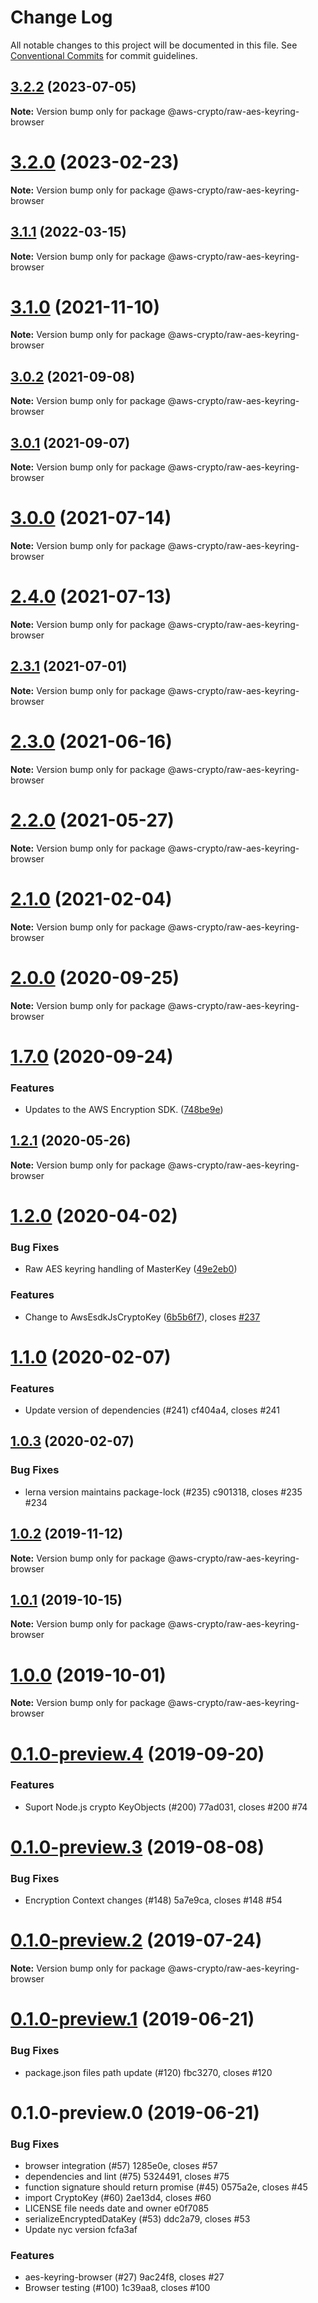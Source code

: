 # Change Log

All notable changes to this project will be documented in this file.
See [Conventional Commits](https://conventionalcommits.org) for commit guidelines.

## [3.2.2](https://github.com/aws/aws-encryption-sdk-javascript/compare/v3.2.1...v3.2.2) (2023-07-05)

**Note:** Version bump only for package @aws-crypto/raw-aes-keyring-browser

# [3.2.0](https://github.com/aws/aws-encryption-sdk-javascript/compare/v3.1.1...v3.2.0) (2023-02-23)

**Note:** Version bump only for package @aws-crypto/raw-aes-keyring-browser

## [3.1.1](https://github.com/aws/aws-encryption-sdk-javascript/compare/v3.1.0...v3.1.1) (2022-03-15)

**Note:** Version bump only for package @aws-crypto/raw-aes-keyring-browser

# [3.1.0](https://github.com/aws/aws-encryption-sdk-javascript/compare/v3.0.3...v3.1.0) (2021-11-10)

**Note:** Version bump only for package @aws-crypto/raw-aes-keyring-browser

## [3.0.2](https://github.com/aws/aws-encryption-sdk-javascript/compare/v3.0.0...v3.0.2) (2021-09-08)

**Note:** Version bump only for package @aws-crypto/raw-aes-keyring-browser

## [3.0.1](https://github.com/aws/aws-encryption-sdk-javascript/compare/v3.0.0...v3.0.1) (2021-09-07)

**Note:** Version bump only for package @aws-crypto/raw-aes-keyring-browser

# [3.0.0](https://github.com/aws/aws-encryption-sdk-javascript/compare/v2.4.0...v3.0.0) (2021-07-14)

**Note:** Version bump only for package @aws-crypto/raw-aes-keyring-browser

# [2.4.0](https://github.com/aws/aws-encryption-sdk-javascript/compare/v2.3.1...v2.4.0) (2021-07-13)

**Note:** Version bump only for package @aws-crypto/raw-aes-keyring-browser

## [2.3.1](https://github.com/aws/aws-encryption-sdk-javascript/compare/v2.3.0...v2.3.1) (2021-07-01)

**Note:** Version bump only for package @aws-crypto/raw-aes-keyring-browser

# [2.3.0](https://github.com/aws/aws-encryption-sdk-javascript/compare/v2.2.1...v2.3.0) (2021-06-16)

**Note:** Version bump only for package @aws-crypto/raw-aes-keyring-browser

# [2.2.0](https://github.com/aws/private-aws-encryption-sdk-javascript-staging/compare/@aws-crypto/raw-aes-keyring-browser@2.1.0...@aws-crypto/raw-aes-keyring-browser@2.2.0) (2021-05-27)

**Note:** Version bump only for package @aws-crypto/raw-aes-keyring-browser

# [2.1.0](https://github.com/aws/aws-encryption-sdk-javascript/compare/@aws-crypto/raw-aes-keyring-browser@2.0.0...@aws-crypto/raw-aes-keyring-browser@2.1.0) (2021-02-04)

**Note:** Version bump only for package @aws-crypto/raw-aes-keyring-browser

# [2.0.0](https://github.com/aws/private-aws-encryption-sdk-javascript-staging/compare/@aws-crypto/raw-aes-keyring-browser@1.7.0...@aws-crypto/raw-aes-keyring-browser@2.0.0) (2020-09-25)

**Note:** Version bump only for package @aws-crypto/raw-aes-keyring-browser

# [1.7.0](https://github.com/aws/private-aws-encryption-sdk-javascript-staging/compare/@aws-crypto/raw-aes-keyring-browser@1.2.1...@aws-crypto/raw-aes-keyring-browser@1.7.0) (2020-09-24)

### Features

- Updates to the AWS Encryption SDK. ([748be9e](https://github.com/aws/private-aws-encryption-sdk-javascript-staging/commit/748be9e1799d999a350e9cafbf902d43aeab0aa5))

## [1.2.1](https://github.com/aws/aws-encryption-sdk-javascript/compare/@aws-crypto/raw-aes-keyring-browser@1.2.0...@aws-crypto/raw-aes-keyring-browser@1.2.1) (2020-05-26)

**Note:** Version bump only for package @aws-crypto/raw-aes-keyring-browser

# [1.2.0](https://github.com/aws/aws-encryption-sdk-javascript/compare/@aws-crypto/raw-aes-keyring-browser@1.1.0...@aws-crypto/raw-aes-keyring-browser@1.2.0) (2020-04-02)

### Bug Fixes

- Raw AES keyring handling of MasterKey ([49e2eb0](https://github.com/aws/aws-encryption-sdk-javascript/commit/49e2eb0d9d0896b405663fa7a13078bf8717a1a3))

### Features

- Change to AwsEsdkJsCryptoKey ([6b5b6f7](https://github.com/aws/aws-encryption-sdk-javascript/commit/6b5b6f7db1792982a0e43cdec2699cba5ba581ef)), closes [#237](https://github.com/aws/aws-encryption-sdk-javascript/issues/237)

# [1.1.0](/compare/@aws-crypto/raw-aes-keyring-browser@1.0.3...@aws-crypto/raw-aes-keyring-browser@1.1.0) (2020-02-07)

### Features

- Update version of dependencies (#241) cf404a4, closes #241

## [1.0.3](/compare/@aws-crypto/raw-aes-keyring-browser@1.0.2...@aws-crypto/raw-aes-keyring-browser@1.0.3) (2020-02-07)

### Bug Fixes

- lerna version maintains package-lock (#235) c901318, closes #235 #234

## [1.0.2](/compare/@aws-crypto/raw-aes-keyring-browser@1.0.1...@aws-crypto/raw-aes-keyring-browser@1.0.2) (2019-11-12)

**Note:** Version bump only for package @aws-crypto/raw-aes-keyring-browser

## [1.0.1](/compare/@aws-crypto/raw-aes-keyring-browser@1.0.0...@aws-crypto/raw-aes-keyring-browser@1.0.1) (2019-10-15)

**Note:** Version bump only for package @aws-crypto/raw-aes-keyring-browser

# [1.0.0](/compare/@aws-crypto/raw-aes-keyring-browser@0.1.0-preview.4...@aws-crypto/raw-aes-keyring-browser@1.0.0) (2019-10-01)

**Note:** Version bump only for package @aws-crypto/raw-aes-keyring-browser

# [0.1.0-preview.4](/compare/@aws-crypto/raw-aes-keyring-browser@0.1.0-preview.3...@aws-crypto/raw-aes-keyring-browser@0.1.0-preview.4) (2019-09-20)

### Features

- Suport Node.js crypto KeyObjects (#200) 77ad031, closes #200 #74

# [0.1.0-preview.3](/compare/@aws-crypto/raw-aes-keyring-browser@0.1.0-preview.2...@aws-crypto/raw-aes-keyring-browser@0.1.0-preview.3) (2019-08-08)

### Bug Fixes

- Encryption Context changes (#148) 5a7e9ca, closes #148 #54

# [0.1.0-preview.2](/compare/@aws-crypto/raw-aes-keyring-browser@0.1.0-preview.1...@aws-crypto/raw-aes-keyring-browser@0.1.0-preview.2) (2019-07-24)

**Note:** Version bump only for package @aws-crypto/raw-aes-keyring-browser

# [0.1.0-preview.1](/compare/@aws-crypto/raw-aes-keyring-browser@0.1.0-preview.0...@aws-crypto/raw-aes-keyring-browser@0.1.0-preview.1) (2019-06-21)

### Bug Fixes

- package.json files path update (#120) fbc3270, closes #120

# 0.1.0-preview.0 (2019-06-21)

### Bug Fixes

- browser integration (#57) 1285e0e, closes #57
- dependencies and lint (#75) 5324491, closes #75
- function signature should return promise (#45) 0575a2e, closes #45
- import CryptoKey (#60) 2ae13d4, closes #60
- LICENSE file needs date and owner e0f7085
- serializeEncryptedDataKey (#53) ddc2a79, closes #53
- Update nyc version fcfa3af

### Features

- aes-keyring-browser (#27) 9ac24f8, closes #27
- Browser testing (#100) 1c39aa8, closes #100
